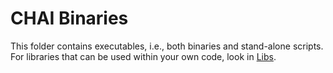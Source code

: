 # CHAI Binaries

This folder contains executables, i.e., both binaries and stand-alone scripts. For libraries that can be used within your own code, look in [Libs](Libs).
